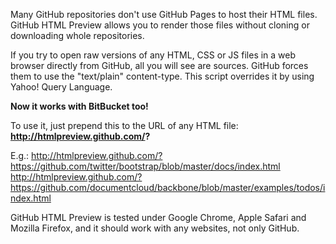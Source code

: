 Many GitHub repositories don't use GitHub Pages to host their HTML files. GitHub HTML Preview allows you to render those files without cloning or downloading whole repositories.

If you try to open raw versions of any HTML, CSS or JS files in a web browser directly from GitHub, all you will see are sources. GitHub forces them to use the "text/plain" content-type. This script overrides it by using Yahoo! Query Language.

**Now it works with BitBucket too!**

To use it, just prepend this to the URL of any HTML file: **http://htmlpreview.github.com/?**

E.g.:
http://htmlpreview.github.com/?https://github.com/twitter/bootstrap/blob/master/docs/index.html
http://htmlpreview.github.com/?https://github.com/documentcloud/backbone/blob/master/examples/todos/index.html

GitHub HTML Preview is tested under Google Chrome, Apple Safari and Mozilla Firefox, and it should work with any websites, not only GitHub.